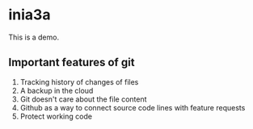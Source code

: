 # inia3a

This is a demo.

## Important features of git

1. Tracking history of changes of files
2. A backup in the cloud
3. Git doesn't care about the file content
4. Github as a way to connect source code lines with feature requests
5. Protect working code

